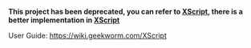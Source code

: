 **This project has been deprecated, you can refer to [XScript](https://github.com/geekworm-com/xscript),  there is a better implementation in [XScript](https://github.com/geekworm-com/xscript)**

User Guide: https://wiki.geekworm.com/XScript
